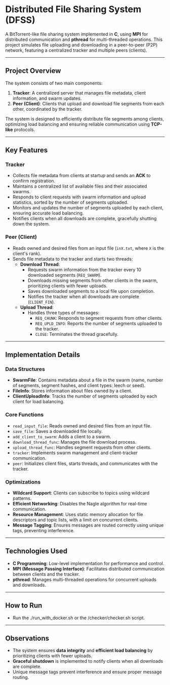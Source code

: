 # Distributed File Sharing System (DFSS)

A BitTorrent-like file sharing system implemented in **C**, using **MPI** for distributed communication and **pthread** for multi-threaded operations. This project simulates file uploading and downloading in a peer-to-peer (P2P) network, featuring a centralized tracker and multiple peers (clients).

---

## Project Overview

The system consists of two main components:
1. **Tracker**: A centralized server that manages file metadata, client information, and swarm updates.
2. **Peer (Client)**: Clients that upload and download file segments from each other, coordinated by the tracker.

The system is designed to efficiently distribute file segments among clients, optimizing load balancing and ensuring reliable communication using **TCP-like** protocols.

---

## Key Features

### Tracker
- Collects file metadata from clients at startup and sends an **ACK** to confirm registration.
- Maintains a centralized list of available files and their associated swarms.
- Responds to client requests with swarm information and upload statistics, sorted by the number of segments uploaded.
- Monitors and updates the number of segments uploaded by each client, ensuring accurate load balancing.
- Notifies clients when all downloads are complete, gracefully shutting down the system.

### Peer (Client)
- Reads owned and desired files from an input file (`inX.txt`, where `X` is the client's rank).
- Sends file metadata to the tracker and starts two threads:
  - **Download Thread**:
    - Requests swarm information from the tracker every 10 downloaded segments (`REQ_SWARM`).
    - Downloads missing segments from other clients in the swarm, prioritizing clients with fewer uploads.
    - Saves downloaded segments to a local file upon completion.
    - Notifies the tracker when all downloads are complete (`CLIENT_FIN`).
  - **Upload Thread**:
    - Handles three types of messages:
      - `REQ_CHUNK`: Responds to segment requests from other clients.
      - `REQ_UPLD_INFO`: Reports the number of segments uploaded to the tracker.
      - `CLOSE`: Terminates the thread gracefully.

---

## Implementation Details

### Data Structures
- **SwarmFile**: Contains metadata about a file in the swarm (name, number of segments, segment hashes, and client types: leech or seed).
- **FileInfo**: Stores information about files owned by a client.
- **ClientUploadInfo**: Tracks the number of segments uploaded by each client for load balancing.

### Core Functions
- `read_input_file`: Reads owned and desired files from an input file.
- `save_file`: Saves a downloaded file locally.
- `add_client_to_swarm`: Adds a client to a swarm.
- `download_thread_func`: Manages the file download process.
- `upload_thread_func`: Handles segment requests from other clients.
- `tracker`: Implements swarm management and client-tracker communication.
- `peer`: Initializes client files, starts threads, and communicates with the tracker.

### Optimizations
- **Wildcard Support**: Clients can subscribe to topics using wildcard patterns.
- **Efficient Networking**: Disables the Nagle algorithm for real-time communication.
- **Resource Management**: Uses static memory allocation for file descriptors and topic lists, with a limit on concurrent clients.
- **Message Tagging**: Ensures messages are routed correctly using unique tags, preventing interference.

---

## Technologies Used
- **C Programming**: Low-level implementation for performance and control.
- **MPI (Message Passing Interface)**: Facilitates distributed communication between clients and the tracker.
- **pthread**: Manages multi-threaded operations for concurrent uploads and downloads.

---

## How to Run
- Run the ./run_with_docker.sh or the /checker/checker.sh script.

---

## Observations
- The system ensures **data integrity** and **efficient load balancing** by prioritizing clients with fewer uploads.
- **Graceful shutdown** is implemented to notify clients when all downloads are complete.
- Unique message tags prevent interference and ensure proper message routing.
